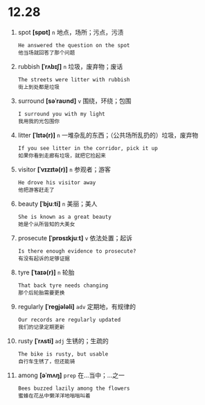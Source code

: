 # 12.28

1. spot **[spɒt]** `n` 地点，场所；污点，污渍

   ```
   He answered the question on the spot
   他当场就回答了那个问题
   ```

2. rubbish **[ˈrʌbɪʃ]** `n` 垃圾，废弃物；废话

   ```
   The streets were litter with rubbish
   街上到处都是垃圾
   ```

3. surround **[səˈraʊnd]** `v` 围绕，环绕；包围

   ```
   I surround you with my light
   我用我的光包围你
   ```

4. litter **[ˈlɪtə(r)]** `n` 一堆杂乱的东西；（公共场所乱扔的）垃圾，废弃物

   ```
   If you see litter in the corridor, pick it up
   如果你看到走廊有垃圾，就把它捡起来
   ```

5. visitor **[ˈvɪzɪtə(r)]** `n` 参观者；游客

   ```
   He drove his visitor away
   他把游客赶走了
   ```

6. beauty **[ˈbjuːti]** `n` 美丽；美人

   ```
   She is known as a great beauty
   她是个从所皆知的大美女
   ```

7. prosecute **[ˈprɒsɪkjuːt]** `v` 依法处置；起诉

   ```
   Is there enough evidence to prosecute?
   有没有起诉的足够证据
   ```

8. tyre **[ˈtaɪə(r)]** `n` 轮胎

   ```
   That back tyre needs changing
   那个后轮胎需要更换
   ```

9. regularly **[ˈreɡjələli]** `adv` 定期地，有规律的

   ```
   Our records are regularly updated
   我们的记录定期更新
   ```

10. rusty **[ˈrʌsti]** `adj` 生锈的；生疏的

    ```
    The bike is rusty, but usable
    自行车生锈了，但还能骑
    ```

11. among **[əˈmʌŋ]** `prep` 在...当中；...之一
    ```
    Bees buzzed lazily among the flowers
    蜜蜂在花丛中懒洋洋地嗡嗡叫着
    ```
